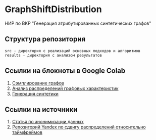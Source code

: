 # GraphShiftDistribution
НИР по ВКР "Генерация атрибутированных синтетических графов"

## Структура репозитория

```
src - директория с реализаций основных подходов и алгоритмов
results - директория с анализом результатов
```

## Ссылки на блокноты в Google Colab

1. [Сэмплирование графов](https://colab.research.google.com/drive/11Au_LNLosBKJ1KFCjEiFa0g65sl5Yb4G?usp=sharing)
2. [Анализ распределений графовых характеристик](https://colab.research.google.com/drive/1JbERBhpfMoZlE6DS425IRTEgFJHJ-XQu?usp=sharing)
3. [Генерация синтетики](https://colab.research.google.com/drive/1AOblaZyryFf6pLTpfdv1Ka4gVBrBq5PY?usp=sharing)

## Ссылки на источники

1. [Статья по анонимизации данных](https://dspace.cvut.cz/bitstream/handle/10467/95046/F8-BP-2021-Jenicek-Jan-thesis.pdf?sequence=-1&isAllowed=y)
2. [Репозиторий Yandex по сдвигу распределений относительно таймфреймов](https://github.com/yandex-research/tabred)
